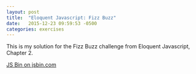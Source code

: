 ```yaml
---
layout: post
title:  "Eloquent Javascript: Fizz Buzz"
date:   2015-12-23 09:59:53 -0500
categories: exercises
---
```


This is my solution for the Fizz Buzz challenge from Eloquent Javascript, Chapter 2.

<a class="jsbin-embed" href="http://jsbin.com/belokiname/embed?js,console">JS Bin on jsbin.com</a><script src="http://static.jsbin.com/js/embed.min.js?3.35.5"></script>
